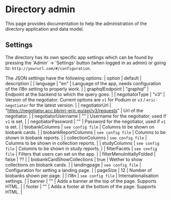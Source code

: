 # Directory admin

This page provides documentation to help the administration of the directory application and data model.

## Settings

The directory has its own specific app settings which can be found by pressing the  'Admin' -> 'Settings' button (when logged in as admin) or going to: `http://yoururl.com/#/configuration`.

The JSON settings have the following options:
| option | default | description |
| language | "en" | Language of the app, needs configuration of the i18n setting to properly work. |
| graphqlEndpoint | "graphql" | Endpoint at the backend to which the query goes. |
| negotiatorType | "v3" | Version of the negotiator. Current options are `v1` for Podium or `v3` / `eric-negotiator` for the latest version. |
| negotiatorUrl | "https://negotiator.acc.bbmri-eric.eu/api/v3/requests" | Url of the negotiator. |
| negotiatorUsername | "" | Username for the negotiator, used if `v1` is set. |
| negotiatorPassword | "" | Password for the negotiator, used if `v1` is set. |
| biobankColumns | `see config file` | Columns to be shown on biobank cards. |
| biobankReportColumns | `see config file` | Columns to be shown in biobank reports. |
| collectionColumns | `see config file` | Columns to be shown in collection reports. |
| studyColumns | `see config file` | Columns to be shown in study reports. |
| filterFacets | `see config file` | Filters that users can set on the app. |
| filterMenuInitiallyFolded | false | ?? |
| biobankCardShowCollections | true | Wether to show collections on biobank cards. |
| landingpage | `see config file` | Configuration for setting a landing page. |
| pageSize | 12 | Number of biobanks shown per page. |
| i18n | `see config file` | Internationalisation settings. |
| banner | "" | Adds a banner at the top of the page. Supports HTML. |
| footer | "" | Adds a footer at the bottom of the page. Supports HTML. |
